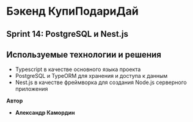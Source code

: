 # Бэкенд КупиПодариДай

## Sprint 14: PostgreSQL и Nest.js

## Используемые технологии и решения
- Typescript в качестве основного языка проекта
- PostgreSQL и TypeORM для хранения и доступа к данным
- Nest.js в качестве фреймворка для создания Node.js серверного приложения

**Автор**
* **Александр Камордин**
